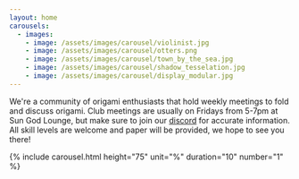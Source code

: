 ```yaml
---
layout: home
carousels:
  - images: 
    - image: /assets/images/carousel/violinist.jpg
    - image: /assets/images/carousel/otters.png
    - image: /assets/images/carousel/town_by_the_sea.jpg
    - image: /assets/images/carousel/shadow_tesselation.jpg
    - image: /assets/images/carousel/display_modular.jpg
---
```


We're a community of origami enthusiasts that hold weekly meetings to fold and discuss origami.
Club meetings are usually on Fridays from 5-7pm at Sun God Lounge, but make sure to join our [discord](https://discord.gg/PfdyQ4X5e7) for accurate information.
All skill levels are welcome and paper will be provided, we hope to see you there!

{% include carousel.html height="75" unit="%" duration="10" number="1" %}
